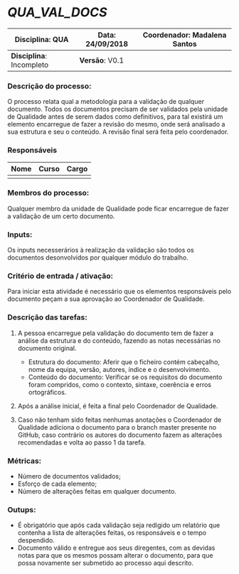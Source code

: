 # **_QUA_VAL_DOCS_**

| Disciplina: QUA | Data: 24/09/2018 | Coordenador: Madalena Santos |
|-|-|-|
| **Disciplina**: Incompleto | **Versão**: V0.1     ||


### **Descrição do processo:**
O processo relata qual a metodologia para a validação de qualquer documento.
Todos os documentos precisam de ser validados pela unidade de Qualidade antes de serem dados como definitivos, para tal existirá um elemento encarregue de fazer a revisão do mesmo, onde será analisado a sua estrutura e seu o conteúdo. A revisão final será feita pelo coordenador.

### **Responsáveis**
| Nome | Curso | Cargo |
|-|-|-|
|||

### **Membros do processo:**
Qualquer membro da unidade de Qualidade pode ficar encarregue de fazer a validação de um certo documento.

### **Inputs:**
Os inputs necesserários à realização da validação são todos os documentos desonvolvidos por qualquer módulo do trabalho.

### **Critério de entrada / ativação:**
Para iniciar esta atividade é necessário que os elementos responsáveis pelo documento peçam a sua aprovação ao Coordenador de Qualidade.

### **Descrição das tarefas:**
1. A pessoa encarregue pela validação do documento tem de fazer a análise da estrutura e do conteúdo, fazendo as notas necessárias no documento original.
   * Estrutura do documento: Aferir que o ficheiro contém cabeçalho, nome da equipa, versão, autores, índice e o desenvolvimento.
   * Conteúdo do documento: Verificar se os requisitos do documento foram compridos, como o contexto, sintaxe, coerência e erros ortográficos.

2. Após a análise inicial, é feita a final pelo Coordenador de Qualidade.

3. Caso não tenham sido feitas nenhumas anotações o Coordenador de Qualidade adiciona o documento para o branch master presente no GitHub, caso contrário os autores do documento fazem as alterações recomendadas e volta ao passo 1 da tarefa.

### **Métricas:**
* Número de documentos validados;
* Esforço de cada elemento;
* Número de alterações feitas em qualquer documento.

### **Outups:**
* É obrigatório que após cada validação seja redigido um relatório que contenha a lista de alterações feitas, os responsáveis e o tempo despendido.
* Documento válido e entregue aos seus diregentes, com as devidas notas para que os mesmos possam alterar o documento, para que possa novamente ser submetido ao processo aqui descrito.
